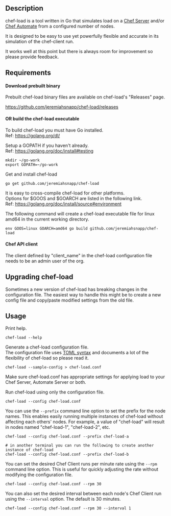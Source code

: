 ## Description

chef-load is a tool written in Go that simulates load on a [Chef Server](https://www.chef.io/chef/) and/or [Chef Automate](https://www.chef.io/chef://www.chef.io/automate/) from a configured number of nodes.

It is designed to be easy to use yet powerfully flexible and accurate in its simulation of the chef-client run.

It works well at this point but there is always room for improvement so please provide feedback.

## Requirements

#### Download prebuilt binary

Prebuilt chef-load binary files are available on chef-load's "Releases" page.

https://github.com/jeremiahsnapp/chef-load/releases

#### OR build the chef-load executable

To build chef-load you must have Go installed.  
Ref: https://golang.org/dl/

Setup a GOPATH if you haven't already.  
Ref: https://golang.org/doc/install#testing

```
mkdir ~/go-work
export GOPATH=~/go-work
```

Get and install chef-load

```
go get github.com/jeremiahsnapp/chef-load
```

It is easy to cross-compile chef-load for other platforms.  
Options for $GOOS and $GOARCH are listed in the following link.  
Ref: https://golang.org/doc/install/source#environment

The following command will create a chef-load executable file for linux amd64 in the current working directory.

```
env GOOS=linux GOARCH=amd64 go build github.com/jeremiahsnapp/chef-load
```

#### Chef API client

The client defined by "client_name" in the chef-load configuration file needs to be an admin user of the org.

## Upgrading chef-load

Sometimes a new version of chef-load has breaking changes in the configuration file. The easiest way to handle this might
be to create a new config file and copy/paste modified settings from the old file.

## Usage

Print help.

```
chef-load --help
```

Generate a chef-load configuration file.  
The configuration file uses [TOML syntax](https://github.com/toml-lang/toml) and documents a lot of the flexibility of chef-load so please read it.

```
chef-load --sample-config > chef-load.conf
```

Make sure chef-load.conf has appropriate settings for applying load to your Chef Server,
Automate Server or both.

Run chef-load using only the configuration file.

```
chef-load --config chef-load.conf
```

You can use the `--prefix` command line option to set the prefix for the node names. This
enables easily running multiple instances of chef-load without affecting each others' nodes.
For example, a value of "chef-load" will result in nodes named "chef-load-1", "chef-load-2", etc.

```
chef-load --config chef-load.conf --prefix chef-load-a

# in another terminal you can run the following to create another instance of chef-load
chef-load --config chef-load.conf --prefix chef-load-b
```

You can set the desired Chef Client runs per minute rate using the `--rpm` command line option. This is useful for quickly adjusting the rate without modifying the configuration file.

```
chef-load --config chef-load.conf --rpm 30
```

You can also set the desired interval between each node's Chef Client run using the `--interval` option. The default is 30 minutes.

```
chef-load --config chef-load.conf --rpm 30 --interval 1
```
